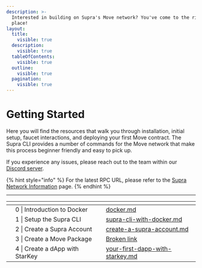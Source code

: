```yaml
---
description: >-
  Interested in building on Supra's Move network? You've come to the right
  place!
layout:
  title:
    visible: true
  description:
    visible: true
  tableOfContents:
    visible: true
  outline:
    visible: true
  pagination:
    visible: true
---
```


# Getting Started

Here you will find the resources that walk you through installation, initial setup, faucet interactions, and deploying your first Move contract. The Supra CLI provides a number of commands for the Move network that make this process beginner friendly and easy to pick up.

If you experience any issues, please reach out to the team within our [Discord server](https://www.discord.gg/supralabs).

{% hint style="info" %}
For the latest RPC URL, please refer to the [Supra Network Information](../network-information.md) page.
{% endhint %}

***

<table data-card-size="large" data-view="cards"><thead><tr><th></th><th></th><th></th><th data-hidden data-card-target data-type="content-ref"></th></tr></thead><tbody><tr><td></td><td>0 | Introduction to Docker</td><td></td><td><a href="docker.md">docker.md</a></td></tr><tr><td></td><td>1 | Setup the Supra CLI</td><td></td><td><a href="supra-cli-with-docker.md">supra-cli-with-docker.md</a></td></tr><tr><td></td><td>2 | Create a Supra Account</td><td></td><td><a href="create-a-supra-account.md">create-a-supra-account.md</a></td></tr><tr><td></td><td>3 | Create a Move Package</td><td></td><td><a href="broken-reference">Broken link</a></td></tr><tr><td></td><td>4 | Create a dApp with StarKey</td><td></td><td><a href="your-first-dapp-with-starkey.md">your-first-dapp-with-starkey.md</a></td></tr></tbody></table>
